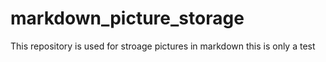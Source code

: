# markdown_picture_storage
This repository is used for stroage pictures in markdown
this is only a test